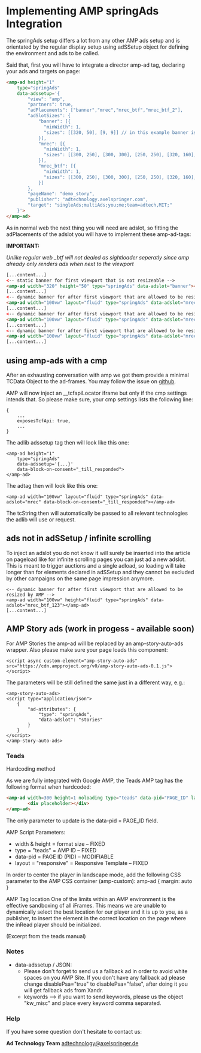 # Implementing AMP springAds Integration

The springAds setup differs a lot from any other AMP ads setup and is orientated by the regular display setup using adSSetup object for defining the environment and ads to be called.

Said that, first you will have to integrate a director amp-ad tag, declaring your ads and targets on page:

```html
<amp-ad height="1"
    type="springAds"
    data-adssetup='{
        "view": "amp",
        "partners": true,
        "adPlacements": ["banner","mrec","mrec_btf","mrec_btf_2"],
        "adSlotSizes": {
            "banner": [{
              "minWidth": 1,
              "sizes": [[320, 50], [9, 9]] // in this example banner is the first slot directly in view and therefore only allows one size (and 9x9 to enable programmatic) because it will not be resized by AMP
            }],
            "mrec": [{
              "minWidth": 1,
              "sizes": [[300, 250], [300, 300], [250, 250], [320, 160], [300, 150], [320, 50], [320, 75], [320, 80], [320, 100], [300, 100], [300, 50], [300, 75], [9, 9]]
            }],
            "mrec_btf": [{
              "minWidth": 1,
              "sizes": [[300, 250], [300, 300], [250, 250], [320, 160], [300, 150], [320, 50], [320, 75], [320, 80], [320, 100], [300, 100], [300, 50], [300, 75], [9, 9]]
            }]
        },
        "pageName": "demo_story",
        "publisher": "adtechnology.axelspringer.com",
        "target": "singleAds;multiAds;you;me;team=adtech,MIT;"
    }'>
</amp-ad>
```
As in normal web the next thing you will need are adslot, so fitting the adPlacements of the adslot you will have to implement these amp-ad-tags:

__IMPORTANT:__

_Unlike regular web \_btf will not dealed as sightloader seperatly since amp already only renders ads when next to the viewport_


```html
[...content...]
<-- static banner for first viewport that is not resizeable -->
<amp-ad width="320" height="50" type="springAds" data-adslot="banner"></amp-ad>
[...content...]
<-- dynamic banner for after first viewport that are allowed to be resized by AMP -->
<amp-ad width="100vw" layout="fluid" type="springAds" data-adslot="mrec"></amp-ad>
[...content...]
<-- dynamic banner for after first viewport that are allowed to be resized by AMP -->
<amp-ad width="100vw" layout="fluid" type="springAds" data-adslot="mrec_btf"></amp-ad>
[...content...]
<-- dynamic banner for after first viewport that are allowed to be resized by AMP -->
<amp-ad width="100vw" layout="fluid" type="springAds" data-adslot="mrec_btf_2"></amp-ad>
[...content...]
```

##  using amp-ads with a cmp

After an exhausting conversation with amp we got them provide a minimal TCData Object to the ad-frames.
You may follow the issue on [github](https://github.com/ampproject/amphtml/issues/30385).

AMP will now inject an __tcfapiLocator iframe but only if the cmp settings intends that.
So please make sure, your cmp settings lists the following line:

```
{
    ...
    exposesTcfApi: true,
    ...
}
```

The adlib adssetup tag then will look like this one:
```
<amp-ad height="1"
    type="springAds"
    data-adssetup='{...}'
    data-block-on-consent="_till_responded">
</amp-ad>
```

The adtag then will look like this one:
```
<amp-ad width="100vw" layout="fluid" type="springAds" data-adslot="mrec" data-block-on-consent="_till_responded"></amp-ad>
```

The tcString then will automatically be passed to all relevant technologies the adlib will use or request.

## ads not in adSSetup / infinite scrolling
To inject an adslot you do not know it will surely be inserted into the article on pageload like for infinite scrolling pages you can just ad a new adslot. 
This is meant to trigger auctions and a single adload, so loading will take longer than for elements declared in adSSetup and they cannot be excluded by other campaigns on the same page impression anymore.

```
<-- dynamic banner for after first viewport that are allowed to be resized by AMP -->
<amp-ad width="100vw" height="fluid" type="springAds" data-adslot="mrec_btf_123"></amp-ad>
[...content...]
```


## AMP Story ads (work in progess - available soon)
For AMP Stories the amp-ad will be replaced by an amp-story-auto-ads wrapper.
Also please make sure your page loads this component:
```
<script async custom-element="amp-story-auto-ads" src="https://cdn.ampproject.org/v0/amp-story-auto-ads-0.1.js"></script>
```
The parameters will be still defined the same just in a different way, e.g.:
```
<amp-story-auto-ads>
<script type="application/json">
    {
        "ad-attributes": {
            "type": "springAds",
            "data-adslot": "stories"
        }
    }
</script>
</amp-story-auto-ads>
```

### Teads

Hardcoding method

As we are fully integrated with Google AMP, the Teads AMP tag has the following format when hardcoded:

```html
<amp-ad width=300 height=1 noloading type="teads" data-pid="PAGE_ID" layout="responsive"> 
        <div placeholder></div> 
</amp-ad>
```

The only parameter to update is the data-pid = PAGE_ID field.

AMP Script Parameters:

- width & height = format size – FIXED
- type = "teads" = AMP ID – FIXED
- data-pid = PAGE ID (PID) – MODIFIABLE
- layout = "responsive" = Responsive Template – FIXED

In order to center the player in landscape mode, add the following CSS parameter to the AMP CSS
container (amp-custom):
amp-ad { margin: auto }

AMP Tag location
One of the limits within an AMP environment is the effective sandboxing of all iFrames. This means we are
unable to dynamically select the best location for our player and it is up to you, as a publisher, to insert the
<amp-ad> element in the correct location on the page where the inRead player should be initialized.

(Excerpt from the teads manual)


### Notes
- data-adssetup / JSON:
    - Please don't forget to send us a fallback ad in order to avoid white spaces on you AMP Site. If you don't have any fallback ad please change disablePsa="true" to disablePsa="false", after doing it you will get fallback ads from Xandr.
    - keywords --> if you want to send keywords, please us the object "kw_misc" and place every keyword comma separated.


### Help

If you have some question don't hesitate to contact us:


__Ad Technology Team__
  adtechnology@axelspringer.de
  
